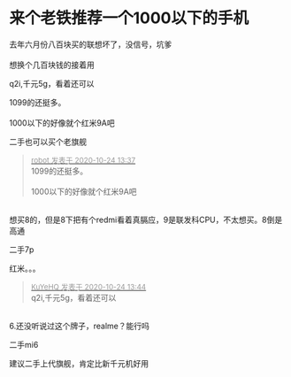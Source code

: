 # 来个老铁推荐一个1000以下的手机


去年六月份八百块买的联想坏了，没信号，坑爹<br />
<br />
想换个几百块钱的接着用

q2i,千元5g，看着还可以

1099的还挺多。<br />
<br />
1000以下的好像就个红米9A吧

二手也可以买个老旗舰

<div class="quote"><blockquote><font size="2"><a href="https://www.hostloc.com/forum.php?mod=redirect&amp;goto=findpost&amp;pid=9345528&amp;ptid=757948" target="_blank"><font color="#999999">robot 发表于 2020-10-24 13:37</font></a></font><br />
1099的还挺多。<br />
<br />
1000以下的好像就个红米9A吧</blockquote></div><br />
想买8的，但是8下把有个redmi看着真膈应，9是联发科CPU，不太想买。8倒是高通

二手7p<img id="aimg_kyTt6" onclick="zoom(this, this.src, 0, 0, 0)" class="zoom" src="https://cdn.jsdelivr.net/gh/hishis/forum-master/public/images/patch.gif" onmouseover="img_onmouseoverfunc(this)" onload="thumbImg(this)" border="0" alt="" />

红米。。。

<div class="quote"><blockquote><font size="2"><a href="https://www.hostloc.com/forum.php?mod=redirect&amp;goto=findpost&amp;pid=9345573&amp;ptid=757948" target="_blank"><font color="#999999">KuYeHQ 发表于 2020-10-24 13:44</font></a></font><br />
q2i,千元5g，看着还可以</blockquote></div><br />
6.还没听说过这个牌子，realme？能行吗

二手mi6

建议二手上代旗舰，肯定比新千元机好用
